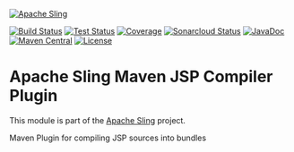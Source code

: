 [![Apache Sling](https://sling.apache.org/res/logos/sling.png)](https://sling.apache.org)

&#32;[![Build Status](https://ci-builds.apache.org/job/Sling/job/modules/job/sling-jspc-maven-plugin/job/master/badge/icon)](https://ci-builds.apache.org/job/Sling/job/modules/job/sling-jspc-maven-plugin/job/master/)&#32;[![Test Status](https://img.shields.io/jenkins/tests.svg?jobUrl=https://ci-builds.apache.org/job/Sling/job/modules/job/sling-jspc-maven-plugin/job/master/)](https://ci-builds.apache.org/job/Sling/job/modules/job/sling-jspc-maven-plugin/job/master/test/?width=800&height=600)&#32;[![Coverage](https://sonarcloud.io/api/project_badges/measure?project=apache_sling-jspc-maven-plugin&metric=coverage)](https://sonarcloud.io/dashboard?id=apache_sling-jspc-maven-plugin)&#32;[![Sonarcloud Status](https://sonarcloud.io/api/project_badges/measure?project=apache_sling-jspc-maven-plugin&metric=alert_status)](https://sonarcloud.io/dashboard?id=apache_sling-jspc-maven-plugin)&#32;[![JavaDoc](https://www.javadoc.io/badge/org.apache.sling/jspc-maven-plugin.svg)](https://www.javadoc.io/doc/org.apache.sling/jspc-maven-plugin)&#32;[![Maven Central](https://maven-badges.herokuapp.com/maven-central/org.apache.sling/jspc-maven-plugin/badge.svg)](https://search.maven.org/#search%7Cga%7C1%7Cg%3A%22org.apache.sling%22%20a%3A%22jspc-maven-plugin%22) [![License](https://img.shields.io/badge/License-Apache%202.0-blue.svg)](https://www.apache.org/licenses/LICENSE-2.0)

# Apache Sling Maven JSP Compiler Plugin

This module is part of the [Apache Sling](https://sling.apache.org) project.

Maven Plugin for compiling JSP sources into bundles
